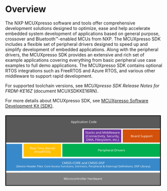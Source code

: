 # Overview

The NXP MCUXpresso software and tools offer comprehensive development solutions designed to optimize, ease and help accelerate embedded system development of applications based on general purpose, crossover and Bluetooth™-enabled MCUs from NXP. The MCUXpresso SDK includes a flexible set of peripheral drivers designed to speed up and simplify development of embedded applications. Along with the peripheral drivers, the MCUXpresso SDK provides an extensive and rich set of example applications covering everything from basic peripheral use case examples to full demo applications. The MCUXpresso SDK contains optional RTOS integrations such as FreeRTOS and Azure RTOS, and various other middleware to support rapid development.

For supported toolchain versions, see *MCUXpresso SDK Release Notes for FRDM-KE16Z* \(document MCUXSDKKE16RN\).

For more details about MCUXpresso SDK, see [MCUXpresso Software Development Kit \(SDK\)](http://www.nxp.com/products/software-and-tools/run-time-software/mcuxpresso-software-and-tools/mcuxpresso-software-development-kit-sdk:MCUXpresso-SDK).

![](../images/ksdk_layers_20.svg "MCUXpresso SDK layers")


